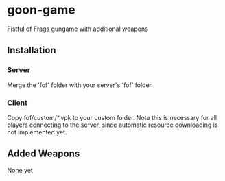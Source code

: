 # goon-game
Fistful of Frags gungame with additional weapons

## Installation

### Server
Merge the 'fof' folder with your server's 'fof' folder.

### Client
Copy fof/custom/*.vpk to your custom folder. Note this is necessary for all players connecting to the server, since automatic resource downloading is not implemented yet.

## Added Weapons

None yet